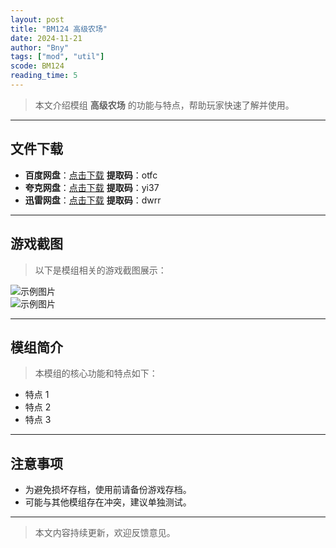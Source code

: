 ```yaml
---
layout: post
title: "BM124 高级农场"
date: 2024-11-21
author: "Bny"
tags: ["mod", "util"]
scode: BM124
reading_time: 5
---
```


> 本文介绍模组 **高级农场** 的功能与特点，帮助玩家快速了解并使用。

---





## 文件下载
- **百度网盘**：[点击下载](https://pan.baidu.com/s/1E8dUC2k10q2EdkygyAVe5A?pwd=otfc)  **提取码**：otfc  
- **夸克网盘**：[点击下载](https://pan.quark.cn/s/cc3999639c30?pwd=yi37)  **提取码**：yi37  
- **迅雷网盘**：[点击下载](https://pan.xunlei.com/s/VOCCbenobGWPPUUdfuCFPfo5A1?pwd=dwrr)  **提取码**：dwrr  

---

## 游戏截图
> 以下是模组相关的游戏截图展示：

![示例图片](https://example.com/screenshot1.jpg)  
![示例图片](https://example.com/screenshot2.jpg)

---

## 模组简介
> 本模组的核心功能和特点如下：
- 特点 1
- 特点 2
- 特点 3

---

## 注意事项
- 为避免损坏存档，使用前请备份游戏存档。
- 可能与其他模组存在冲突，建议单独测试。

---

> 本文内容持续更新，欢迎反馈意见。
